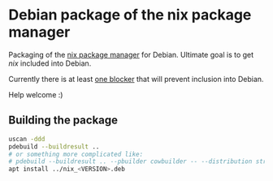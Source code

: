 Debian package of the nix package manager
=========================================

Packaging of the [nix package manager][1] for Debian. Ultimate goal is
to get _nix_ included into Debian.

Currently there is at least [one blocker][2] that will prevent
inclusion into Debian.

Help welcome :)

Building the package
--------------------

```bash
uscan -ddd
pdebuild --buildresult ..
# or something more complicated like:
# pdebuild --buildresult .. --pbuilder cowbuilder -- --distribution stretch --basepath /var/cache/pbuilder/stretch.cow
apt install ../nix_<VERSION>.deb
```

[1]: https://nixos.org/nix/
[2]: https://github.com/KaiHa/nix-debian/issues/1
